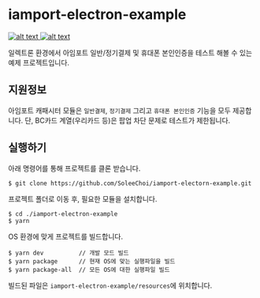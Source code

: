 # iamport-electron-example

[ ![alt text](https://img.shields.io/badge/electron-v6-orange.svg?longCache=true&style=flat-square) ](https://github.com/electron/electron)
[ ![alt text](https://img.shields.io/badge/react-v16.12.0-yellow.svg?longCache=true&style=flat-square) ](https://github.com/sindresorhus/query-string)

일렉트론 환경에서 아임포트 일반/정기결제 및 휴대폰 본인인증을 테스트 해볼 수 있는 예제 프로젝트입니다.

## 지원정보

아임포트 캐패시터 모듈은 `일반결제`, `정기결제` 그리고 `휴대폰 본인인증` 기능을 모두 제공합니다. 단, BC카드 계열(우리카드 등)은 팝업 차단 문제로 테스트가 제한됩니다.

## 실행하기

아래 명령어를 통해 프로젝트를 클론 받습니다.

```
$ git clone https://github.com/SoleeChoi/iamport-electorn-example.git
```

프로젝트 폴더로 이동 후, 필요한 모듈을 설치합니다.

```
$ cd ./iamport-electron-example
$ yarn
```

OS 환경에 맞게 프로젝트를 빌드합니다.

```
$ yarn dev          // 개발 모드 빌드
$ yarn package      // 현재 OS에 맞는 실행파일을 빌드
$ yarn package-all  // 모든 OS에 대한 실행파일 빌드
```

빌드된 파일은 `iamport-electron-example/resources`에 위치합니다.
